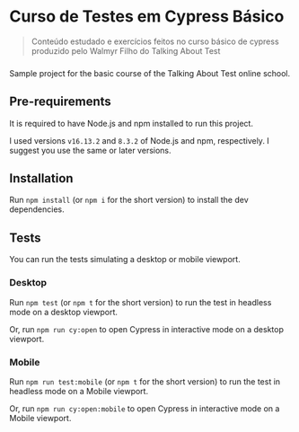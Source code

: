 # Curso de Testes em Cypress Básico

> Conteúdo estudado e exercícios feitos no curso básico de cypress produzido pelo Walmyr Filho do Talking About Test

###

Sample project for the basic course of the Talking About Test online school.

## Pre-requirements

It is required to have Node.js and npm installed to run this project.

I used versions `v16.13.2` and `8.3.2` of Node.js and npm, respectively. I suggest you use the same or later versions.

## Installation

Run `npm install` (or `npm i` for the short version) to install the dev dependencies.

## Tests

You can run the tests simulating a desktop or mobile viewport.

### Desktop

Run `npm test` (or `npm t` for the short version) to run the test in headless mode on a desktop viewport.

Or, run `npm run cy:open` to open Cypress in interactive mode on a desktop viewport.

### Mobile 

Run `npm run test:mobile` (or `npm t` for the short version) to run the test in headless mode on a Mobile viewport.

Or, run `npm run cy:open:mobile` to open Cypress in interactive mode on a Mobile viewport.
